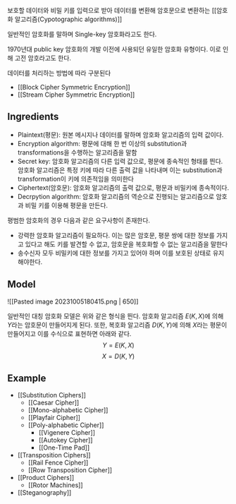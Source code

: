 
보호할 데이터와 비밀 키를 입력으로 받아 데이터를 변환해 암호문으로 변환하는 [[암호화 알고리즘(Cypotographic algorithms)]] 

일반적인 암호화를 말하며 Single-key 암호화라고도 한다. 

1970년대 public key 암호화의 개발 이전에 사용되던 유일한 암호화 유형이다. 이로 인해 고전 암호라고도 한다.

데이터를 처리하는 방법에 따라 구분된다
+ [[Block Cipher Symmetric Encryption]]
+ [[Stream Cipher Symmetric Encryption]]

## Ingredients
+ Plaintext(평문): 원본 메시지나 데이터를 말하며 암호화 알고리즘의 입력 값이다.
+ Encryption algorithm: 평문에 대해 한 번 이상의 substitution과 transformations을 수행하는 알고리즘을 말함
+ Secret key: 암호화 알고리즘의 다른 입력 값으로, 평문에 종속적인 형태를 띈다. 암호화 알고리즘은 특정 키에 따라 다른 출력 값을 나타내며 이는 substitution과 transformation이 키에 의존적임을 의미한다
+ Ciphertext(암호문): 암호화 알고리즘의 출력 값으로, 평문과 비밀키에 종속적이다. 
+ Decrpytion algorithm: 암호화 알고리즘의 역순으로 진행되는 알고리즘으로 암호과 비밀 키를 이용해 평문을 만든다. 

평범한 암호화의 경우 다음과 같은 요구사항이 존재한다. 
+ 강력한 암호화 알고리즘이 필요하다. 이는 많은 암호문, 평문 쌍에 대한 정보를 가지고 있다고 해도 키를 발견할 수 없고, 암호문을 복호화할 수 없는 알고리즘을 말한다
+ 송수신자 모두 비밀키에 대한 정보를 가지고 있어야 하며 이를 보호된 상태로 유지해야한다.

## Model
![[Pasted image 20231005180415.png | 650]]

일반적인 대칭 암호화 모델은 위와 같은 형식을 띈다. 
암호화 알고리즘 $E(K, X)$에 의해 $Y$라는 암호문이 만들어지게 된다. 또한, 복호화 알고리즘 $D(K, Y)$에 의해 $X$라는 평문이 만들어지고 이를 수식으로 표현하면 아래와 같다. $$Y = E(K, X)$$ $$X = D(K, Y)$$
## Example
+ [[Substitution Ciphers]]
	+ [[Caesar Cipher]]
	+ [[Mono-alphabetic Cipher]]
	+ [[Playfair Cipher]]
	+ [[Poly-alphabetic Cipher]] 
		+ [[Vigenere Cipher]]
		+ [[Autokey Cipher]]
		+ [[One-Time Pad]]
+ [[Transposition Ciphers]]
	+ [[Rail Fence Cipher]]
	+ [[Row Transposition Cipher]]
+ [[Product Ciphers]]
	+ [[Rotor Machines]]
+ [[Steganography]]
